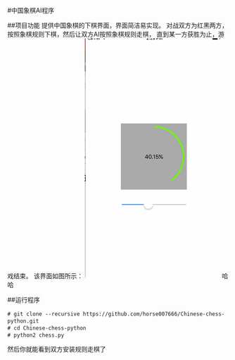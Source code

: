#中国象棋AI程序

##项目功能
提供中国象棋的下棋界面，界面简洁易实现。
对战双方为红黑两方，
按照象棋规则下棋，然后让双方AI按照象棋规则走棋，
直到某一方获胜为止，游戏结束。
该界面如图所示：
![image](https://github.com/ZhengYaWei1992/ZWProgressView/blob/master/Untitled3.gif)
哈哈


##运行程序
```
# git clone --recursive https://github.com/horse007666/Chinese-chess-python.git
# cd Chinese-chess-python
# python2 chess.py 
```

然后你就能看到双方安装规则走棋了






